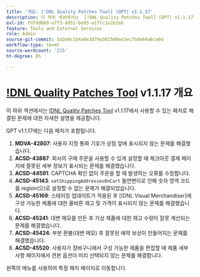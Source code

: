 ```yaml
---
title: '개요: [!DNL Quality Patches Tool] (QPT) v1.1.17'
description: 이 하위 섹션에서는  [!DNL Quality Patches Tool] (QPT) v1.1.17에서 사용할 수 있는 패치로 해결된 문제에 대한 자세한 설명을 제공합니다.
exl-id: fd7dd8b0-e7f3-4951-be93-a1ffc1e2b2e6
feature: Tools and External Services
role: Admin
source-git-commit: 1d2e0c1b4a8e3d79a362500ee3ec7bde84a6ce0d
workflow-type: tm+mt
source-wordcount: '215'
ht-degree: 0%

---
```


# [!DNL Quality Patches Tool](QPT) v1.1.17 개요

이 하위 섹션에서는 [!DNL Quality Patches Tool](QPT) v1.1.17에서 사용할 수 있는 패치로 해결된 문제에 대한 자세한 설명을 제공합니다.

QPT v1.1.17에는 다음 패치가 포함됩니다.

1. **MDVA-42807**: 사용자 지정 통화 기호가 상점 앞에 표시되지 않는 문제를 해결했습니다.
1. **ACSD-43887**: 회사의 구매 주문을 사용할 수 있게 설정할 때 체크아웃 결제 페이지에 잘못된 세부 정보가 표시되는 문제를 해결했습니다.
1. **ACSD-44591**: CAPTCHA 확인 없이 주문을 할 때 발생하는 오류를 수정합니다.
1. **ACSD-45143**: `setShippingAddressesOnCart` 돌연변이로 인해 숫자 영역 코드를 *region*(으)로 설정할 수 없는 문제가 해결되었습니다.
1. **ACSD-45169**: 스테이징 업데이트가 적용된 후 [!DNL Visual Merchandiser]에 구성 가능한 제품에 대한 올바른 재고 및 가격이 표시되지 않는 문제를 해결했습니다.
1. **ACSD-45241**: 대변 메모를 만든 후 가상 제품에 대한 재고 수량이 잘못 계산되는 문제를 해결했습니다.
1. **ACSD-45424**: 부분 환불(대변 메모) 후 잘못된 예약 보상이 만들어지는 문제를 해결했습니다.
1. **ACSD-45520**: 사용자가 장바구니에서 구성 가능한 제품을 편집할 때 제품 세부 사항 페이지에서 견본 옵션이 미리 선택되지 않는 문제를 해결합니다.

왼쪽의 메뉴를 사용하여 특정 패치 페이지로 이동합니다.
